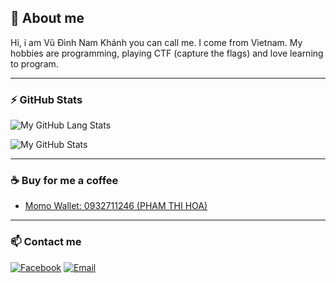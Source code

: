 ## 📝 About me
Hi, i am Vũ Đình Nam Khánh you can call me. I come from Vietnam. My hobbies are programming, playing CTF (capture the flags) and love learning to program.

---

### ⚡ GitHub Stats #
![My GitHub Lang Stats](https://github-readme-stats.vercel.app/api/top-langs/?username=vudinhnamkhanh&theme=tokyonight&layout=compact)

![My GitHub Stats](https://github-readme-stats.vercel.app/api?username=vudinhnamkhanh&count_private=true&show_icons=true&theme=tokyonight)

---

### ☕ Buy for me a coffee

- [Momo Wallet: 0932711246 (PHAM THI HOA)](https://nhantien.momo.vn/0932711246)

---

### 📫 Contact me
[![Facebook](https://img.shields.io/badge/Facebook-0077B5?style=for-the-badge&logo=facebook&color=395693&logoColor=white)](https://www.facebook.com/vdnamkhanh)
[![Email](https://img.shields.io/badge/Gmail-0077B5?style=for-the-badge&logo=gmail&color=ff1800&logoColor=white)](mailto:vudinhanmkhanh.contact@gmail.com)

